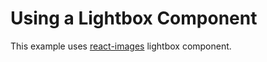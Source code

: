 # Using a Lightbox Component

This example uses [react-images](https://github.com/jossmac/react-images) lightbox component.

[](codepen://neptunian/Oxraod?defaultTab=result)
